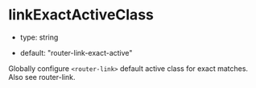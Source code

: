 # linkExactActiveClass

* type: string

* default: "router-link-exact-active"

Globally configure `<router-link>` default active class for exact matches. Also see router-link.
